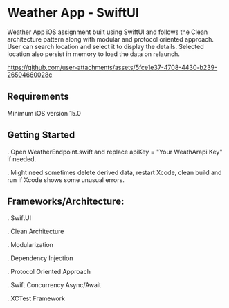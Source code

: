 # Weather App - SwiftUI

Weather App iOS assignment built using SwiftUI and follows the Clean architecture pattern along with modular and protocol oriented approach. User can search location and select it to display the details. Selected location also persist in memory to load the data on relaunch.


https://github.com/user-attachments/assets/5fce1e37-4708-4430-b239-26504660028c

## Requirements

Minimum iOS version 15.0

## Getting Started

. Open WeatherEndpoint.swift and replace apiKey = "Your WeathArapi Key" if needed. 

. Might need sometimes delete derived data, restart Xcode, clean build and run if Xcode shows some unusual errors.

## Frameworks/Architecture:

. SwiftUI

. Clean Architecture

. Modularization

. Dependency Injection

. Protocol Oriented Approach

. Swift Concurrency Async/Await

. XCTest Framework
